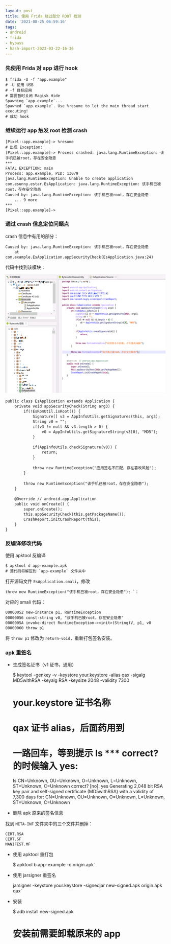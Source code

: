 ```yaml
---
layout: post
title: 使用 Frida 绕过部分 ROOT 检测
date: '2021-08-25 06:59:16'
tags:
- android
- frida
- bypass
- hash-import-2023-03-22-16-36
---
```


### 先使用 Frida 对 app 进行 hook

    $ frida -U -f "app.example"
    # -U 使用 USB
    # -f 目标应用
    # 需要暂时关闭 Magisk Hide
    Spawning `app.example`...
    Spawned `app.example`. Use %resume to let the main thread start executing!
    # 成功 hook

### 继续运行 app 触发 root 检测 crash

    [Pixel::app.example]-> %resume
    # 出现 Exception:
    [Pixel::app.example]-> Process crashed: java.lang.RuntimeException: 该手机已被root，存在安全隐患
    ***
    FATAL EXCEPTION: main
    Process: app.example, PID: 13079
    java.lang.RuntimeException: Unable to create application com.esunny.estar.EsApplication: java.lang.RuntimeException: 该手机已被root，存在安全隐患
    Caused by: java.lang.RuntimeException: 该手机已被root，存在安全隐患
    	... 9 more
    ***
    [Pixel::app.example]->

### 通过 crash 信息定位问题点

crash 信息中有用的部分：

    Caused by: java.lang.RuntimeException: 该手机已被root，存在安全隐患
    	at com.example.EsApplication.appSecurityCheck(EsApplication.java:24)

代码中找到该模块：

<img src="assets/img/blog/imported/bypass-android-root-detect-using-frida-DraggedImage.png" class="kg-image" alt loading="lazy">

    public class EsApplication extends Application {
        private void appSecurityCheck(String arg3) {
            if(!EsRomUtil.isRoot()) {
                Signature[] v3 = AppInfoUtils.getSignatures(this, arg3);
                String v0 = "";
                if(v3 != null && v3.length > 0) {
                    v0 = AppInfoUtils.getSignatureString(v3[0], "MD5");
                }
    
                if(AppInfoUtils.checkSignature(v0)) {
                    return;
                }
    
                throw new RuntimeException("应用签名不匹配，存在篡改风险");
            }
    
            throw new RuntimeException("该手机已被root，存在安全隐患");
        }
    
        @Override // android.app.Application
        public void onCreate() {
            super.onCreate();
            this.appSecurityCheck(this.getPackageName());
            CrashReport.initCrashReport(this);
        }
    }

### 反编译修改代码

使用 apktool 反编译

    $ apktool d app-example.apk
    # 源代码将解压到 `app-example` 文件夹中

打开源码文件 `EsApplication.smali`，修改

    throw new RuntimeException("该手机已被root，存在安全隐患"); `：

对应的 smali 代码：

    00000052 new-instance p1, RuntimeException
    00000056 const-string v0, "该手机已被root，存在安全隐患"
    0000005A invoke-direct RuntimeException-><init>(String)V, p1, v0
    00000060 throw p1

将 `throw p1` 修改为 `return-void`，重新打包签名安装。

### apk 重签名

- 生成签名证书（v1 证书，通用）

    $ keytool -genkey -v -keystore your.keystore -alias qax -sigalg MD5withRSA -keyalg RSA -keysize 2048 -validity 7300
    # your.keystore	证书名称
    # qax	证书 alias，后面药用到
    # 一路回车，等到提示 Is *** correct? 的时候输入 yes:
    Is CN=Unknown, OU=Unknown, O=Unknown, L=Unknown, ST=Unknown, C=Unknown correct?
      [no]: yes
    Generating 2,048 bit RSA key pair and self-signed certificate (MD5withRSA) with a validity of 7,300 days
    	for: CN=Unknown, OU=Unknown, O=Unknown, L=Unknown, ST=Unknown, C=Unknown

- 删除 apk 原来的签名信息

找到 `META-INF` 文件夹中的三个文件并删掉：

    CERT.RSA
    CERT.SF
    MANIFEST.MF

- 使用 apktool 重打包

    $ apktool b app-example -o origin.apk`

- 使用 jarsigner 重签名

    jarsigner -keystore your.keystore -signedjar new-signed.apk origin.apk qax`

- 安装

    $ adb install new-signed.apk
    # 安装前需要卸载原来的 app

